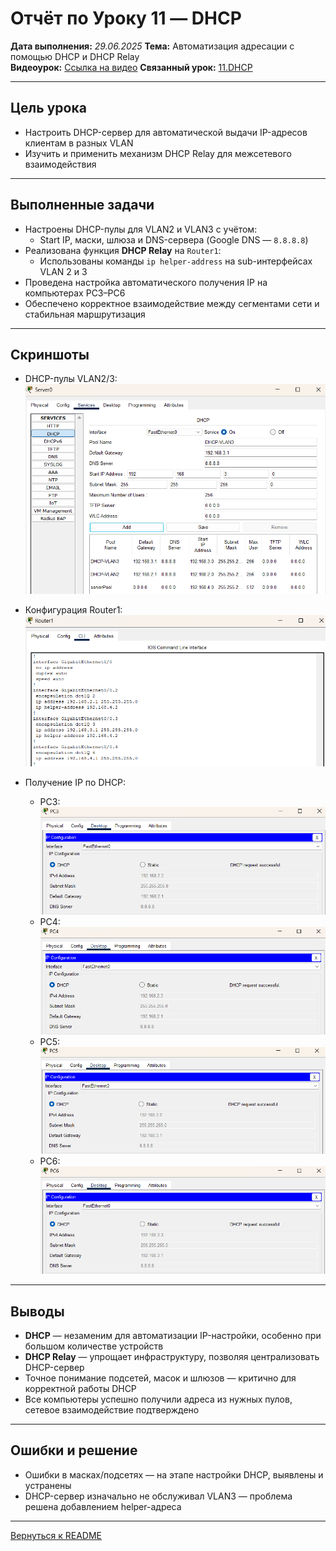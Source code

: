 # Отчёт по Уроку 11 — DHCP

**Дата выполнения:** *29.06.2025*
**Тема:** Автоматизация адресации с помощью DHCP и DHCP Relay  
**Видеоурок:** [Ссылка на видео](https://vkvideo.ru/video-32477510_456239175?t=21m34s)
**Связанный урок:** [11.DHCP](../11.DHCP/README.md)

---

## Цель урока

- Настроить DHCP-сервер для автоматической выдачи IP-адресов клиентам в разных VLAN
- Изучить и применить механизм DHCP Relay для межсетевого взаимодействия

---

## Выполненные задачи

- Настроены DHCP-пулы для VLAN2 и VLAN3 с учётом:
  - Start IP, маски, шлюза и DNS-сервера (Google DNS — `8.8.8.8`)
- Реализована функция **DHCP Relay** на `Router1`:
  - Использованы команды `ip helper-address` на sub-интерфейсах VLAN 2 и 3
- Проведена настройка автоматического получения IP на компьютерах PC3–PC6
- Обеспечено корректное взаимодействие между сегментами сети и стабильная маршрутизация

---

## Скриншоты

- DHCP-пулы VLAN2/3:
  ![DHCP-пулы для VLAN 2/3](screenshots/dhcp_vlan3.png)

- Конфигурация Router1:
  ![Router1 конфигурация](screenshots/config_router1.png)

- Получение IP по DHCP:
  - PC3: 
![PC3](screenshots/pc3_dhcp.png)
  - PC4: 
![PC4](screenshots/pc4_dhcp.png)
  - PC5: 
![PC5](screenshots/pc5_dhcp.png)
  - PC6: 
![PC6](screenshots/pc6_dhcp.png)

---

## Выводы

- **DHCP** — незаменим для автоматизации IP-настройки, особенно при большом количестве устройств
- **DHCP Relay** — упрощает инфраструктуру, позволяя централизовать DHCP-сервер
- Точное понимание подсетей, масок и шлюзов — критично для корректной работы DHCP
- Все компьютеры успешно получили адреса из нужных пулов, сетевое взаимодействие подтверждено

---

## Ошибки и решение

- Ошибки в масках/подсетях — на этапе настройки DHCP, выявлены и устранены
- DHCP-сервер изначально не обслуживал VLAN3 — проблема решена добавлением helper-адреса

---

[Вернуться к README](./README.md)
